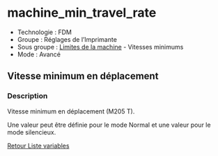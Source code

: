 # machine_min_travel_rate

* Technologie : FDM
* Groupe : Réglages de l’Imprimante
* Sous groupe : [Limites de la machine](../printer_settings/printer_settings.md#limites-de-la-machine) - Vitesses minimums
* Mode : Avancé

## Vitesse minimum en déplacement

### Description

Vitesse minimum en déplacement (M205 T).

Une valeur peut être définie pour le mode Normal et une valeur pour le mode silencieux.

[Retour Liste variables](variable_list.md)